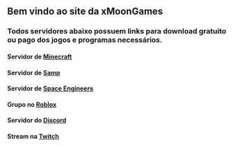 ## Bem vindo ao site da xMoonGames

### Todos servidores abaixo possuem links para download gratuito ou pago dos jogos e programas necessários.

#### Servidor de [Minecraft](https://xmoongames.github.io/Minecraft)
#### Servidor de [Samp](https://xmoongames.github.io/Samp)
#### Servidor de [Space Engineers](https://xmoongames.github.io/SpaceEngineers/)
#### Grupo no [Roblox](https://www.roblox.com/groups/7789085/xMoon-Games-Studio#!/about)
#### Servidor do [Discord](https://discord.com/invite/Ghcg7sT)
#### Stream na [Twitch](https://twitch.com/Rafa_VIII)
